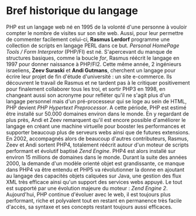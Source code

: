 Bref historique du langage
===============

PHP est un langage web né en 1995 de la volonté d'une personne à vouloir compter le nombre de visites sur son site web.
Aussi, pour leur permettre de commenter facilement celui-ci,
**Rasmus Lerdorf** programme une collection de scripts en langage PERL dans ce but. *Personal HomePage Tools / Form Interpretor*
(PHP/FI) est né.
S'apercevant du manque de structures basiques, comme la boucle *for*, Rasmus réécrit le langage en 1997 pour donner
naissance à PHP/FI2. Cette même année, 2 ingénieurs israeliens, **Zeev Suraski** et **Andi Gutmans**, cherchent un langage
pour écrire leur projet de fin d'étude d'université : un site e-commerce. Ils découvrent le travail de Rasmus et ne
tardent pas à le critiquer positivement pour finalement collaborer tous les troi, et sortir PHP3 en 1998, en changeant
aussi son acronyme pour refléter qu'il ne s'agit plus d'un langage personnel mais d'un pré-processeur qui se loge au
sein de HTML, PHP devient *PHP Hypertext Preprocessor*. A cette période, PHP est estimé être installé sur 50.000 domaines
environ dans le monde.
En y regardant de plus près, Andi et Zeev remarquent qu'il est encore possible d'améliorer le langage en créant une
machine virtuelle pour booster les performances et supporter beaucoup plus de serveurs webs ainsi que de futures extensions.
En 2002, accompagnés alors de beaucoup d'autres contributeurs, Rasmus, Zeev et Andi sortent PHP4, totalement réécrit autour
d'un moteur de scripts performant et évolutif baptisé *Zend Engine*. PHP4 est alors installé sur environ 15 millions de
domaines dans le monde.
Durant la suite des années 2000, la demande d'un modèle orienté objet est grandissante, ce manque dans PHP4 va être entendu
et PHP5 va révolutionner la donne en ajoutant au langage des capacités objets calquées sur Java, une gestion des flux
XML très efficace ainsi qu'un support des services webs appuyé. Le tout est supporté par une évolution majeure du moteur :
*Zend Engine 2*.
Aujourd'hui, PHP continue d'évoluer avec le web, il est toujours plus performant, riche et polyvalent tout en restant en
permanence très facile d'accès, sa syntaxe et ses concepts restant toujours aussi efficaces.
